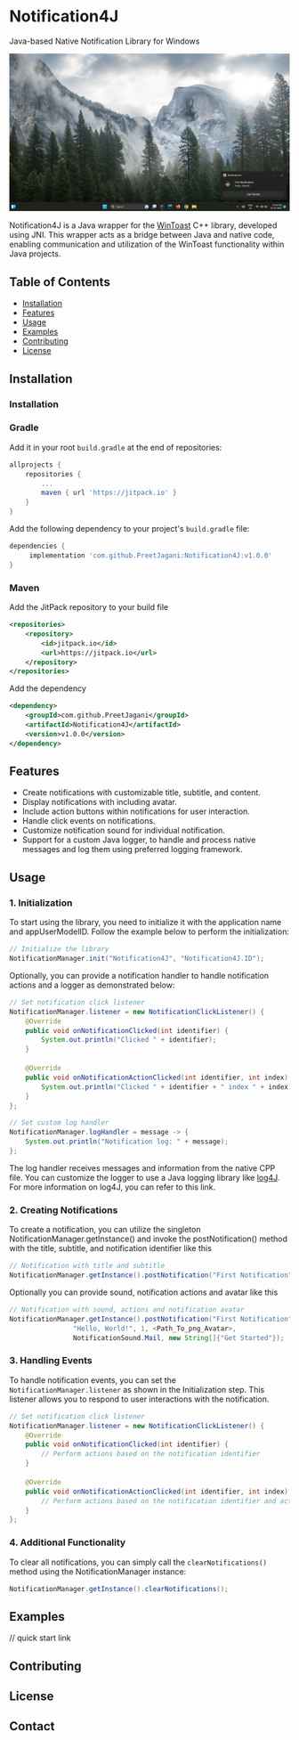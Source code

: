 # Notification4J

Java-based Native Notification Library for Windows

<img src="screenshots/GetStarted.png">

Notification4J is a Java wrapper for the [WinToast](https://github.com/mohabouje/WinToast) C++ library, developed using JNI. This wrapper acts as a bridge between Java and native code, enabling communication and utilization of the WinToast functionality within Java projects.

## Table of Contents
- [Installation](#installation)
- [Features](#features)
- [Usage](#usage)
- [Examples](#examples)
- [Contributing](#contributing)
- [License](#license)

## Installation
### Installation

### Gradle
Add it in your root `build.gradle` at the end of repositories:

```groovy
allprojects {
    repositories {
        ...
        maven { url 'https://jitpack.io' }
    }
}
```

Add the following dependency to your project's `build.gradle` file:

```groovy
dependencies {
     implementation 'com.github.PreetJagani:Notification4J:v1.0.0'   
}
```

### Maven
Add the JitPack repository to your build file

```xml
<repositories>
    <repository>
        <id>jitpack.io</id>
        <url>https://jitpack.io</url>
    </repository>
</repositories>
```

Add the dependency

```xml
<dependency>
    <groupId>com.github.PreetJagani</groupId>
    <artifactId>Notification4J</artifactId>
    <version>v1.0.0</version>
</dependency>
```

## Features
- Create notifications with customizable title, subtitle, and content.
- Display notifications with including avatar.
- Include action buttons within notifications for user interaction.
- Handle click events on notifications.
- Customize notification sound for individual notification.
- Support for a custom Java logger, to handle and process native messages and log them using preferred logging framework.

## Usage

### 1. Initialization
To start using the library, you need to initialize it with the application name and appUserModelID. Follow the example below to perform the initialization:
```java
// Initialize the library
NotificationManager.init("Notification4J", "Notification4J.ID");
```

Optionally, you can provide a notification handler to handle notification actions and a logger as demonstrated below:

```java
// Set notification click listener
NotificationManager.listener = new NotificationClickListener() {
    @Override
    public void onNotificationClicked(int identifier) {
        System.out.println("Clicked " + identifier);
    }

    @Override
    public void onNotificationActionClicked(int identifier, int index) {
        System.out.println("Clicked " + identifier + " index " + index);
    }
};
```

```java
// Set custom log handler
NotificationManager.logHandler = message -> {
    System.out.println("Notification log: " + message);
};
```
The log handler receives messages and information from the native CPP file. You can customize the logger to use a Java logging library like [log4J](https://github.com/apache/logging-log4j2). For more information on log4J, you can refer to this link.

### 2. Creating Notifications
To create a notification, you can utilize the singleton NotificationManager.getInstance() and invoke the postNotification() method with the title, subtitle, and notification identifier like this
```java
// Notification with title and subtitle
NotificationManager.getInstance().postNotification("First Notification", "Hello, World!", 1);
```

Optionally you can provide sound, notification actions and avatar like this
 ```java
 // Notification with sound, actions and notification avatar
 NotificationManager.getInstance().postNotification("First Notification",
                 "Hello, World!", 1, <Path_To_png_Avatar>,
                 NotificationSound.Mail, new String[]{"Get Started"});
 ```

### 3. Handling Events
To handle notification events, you can set the `NotificationManager.listener` as shown in the Initialization step. This listener allows you to respond to user interactions with the notification.

```java
// Set notification click listener
NotificationManager.listener = new NotificationClickListener() {
    @Override
    public void onNotificationClicked(int identifier) {
        // Perform actions based on the notification identifier
    }

    @Override
    public void onNotificationActionClicked(int identifier, int index) {
        // Perform actions based on the notification identifier and action index
    }
};
```  

### 4. Additional Functionality

To clear all notifications, you can simply call the `clearNotifications()` method using the NotificationManager instance:
```java
NotificationManager.getInstance().clearNotifications();
```


## Examples
// quick start link

## Contributing


## License


## Contact
